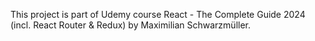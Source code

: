 This project is part of Udemy course React - The Complete Guide 2024 (incl. React Router & Redux) by Maximilian Schwarzmüller.
